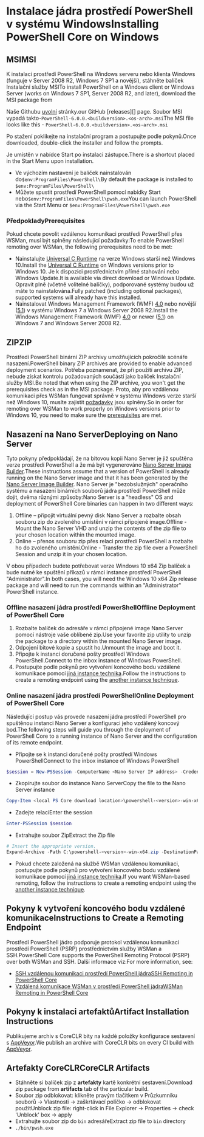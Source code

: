 # <a name="installing-powershell-core-on-windows"></a><span data-ttu-id="27101-101">Instalace jádra prostředí PowerShell v systému Windows</span><span class="sxs-lookup"><span data-stu-id="27101-101">Installing PowerShell Core on Windows</span></span>

## <a name="msi"></a><span data-ttu-id="27101-102">MSI</span><span class="sxs-lookup"><span data-stu-id="27101-102">MSI</span></span>

<span data-ttu-id="27101-103">K instalaci prostředí PowerShell na Windows serveru nebo klienta Windows (funguje v Server 2008 R2, Windows 7 SP1 a novější), stáhněte balíček Instalační služby MSI</span><span class="sxs-lookup"><span data-stu-id="27101-103">To install PowerShell on a Windows client or Windows Server (works on Windows 7 SP1, Server 2008 R2, and later), download the MSI package from</span></span>
<!-- TODO: either the Download Center or -->
<span data-ttu-id="27101-104">Naše Githubu [uvolní][] stránky.</span><span class="sxs-lookup"><span data-stu-id="27101-104">our GitHub [releases][] page.</span></span>
<span data-ttu-id="27101-105">Soubor MSI vypadá takto-`PowerShell-6.0.0.<buildversion>.<os-arch>.msi`</span><span class="sxs-lookup"><span data-stu-id="27101-105">The MSI file looks like this - `PowerShell-6.0.0.<buildversion>.<os-arch>.msi`</span></span>

<span data-ttu-id="27101-106">Po stažení poklikejte na instalační program a postupujte podle pokynů.</span><span class="sxs-lookup"><span data-stu-id="27101-106">Once downloaded, double-click the installer and follow the prompts.</span></span>

<span data-ttu-id="27101-107">Je umístěn v nabídce Start po instalaci zástupce.</span><span class="sxs-lookup"><span data-stu-id="27101-107">There is a shortcut placed in the Start Menu upon installation.</span></span>

* <span data-ttu-id="27101-108">Ve výchozím nastavení je balíček nainstalován do`$env:ProgramFiles\PowerShell\`</span><span class="sxs-lookup"><span data-stu-id="27101-108">By default the package is installed to `$env:ProgramFiles\PowerShell\`</span></span>
* <span data-ttu-id="27101-109">Můžete spustit prostředí PowerShell pomocí nabídky Start nebo`$env:ProgramFiles\PowerShell\pwsh.exe`</span><span class="sxs-lookup"><span data-stu-id="27101-109">You can launch PowerShell via the Start Menu or `$env:ProgramFiles\PowerShell\pwsh.exe`</span></span>

### <a name="prerequisites"></a><span data-ttu-id="27101-110">Předpoklady</span><span class="sxs-lookup"><span data-stu-id="27101-110">Prerequisites</span></span>

<span data-ttu-id="27101-111">Pokud chcete povolit vzdálenou komunikaci prostředí PowerShell přes WSMan, musí být splněny následující požadavky:</span><span class="sxs-lookup"><span data-stu-id="27101-111">To enable PowerShell remoting over WSMan, the following prerequisites need to be met:</span></span>

* <span data-ttu-id="27101-112">Nainstalujte [Universal C Runtime](https://www.microsoft.com/download/details.aspx?id=50410) na verze Windows starší než Windows 10.</span><span class="sxs-lookup"><span data-stu-id="27101-112">Install the [Universal C Runtime](https://www.microsoft.com/download/details.aspx?id=50410) on Windows versions prior to Windows 10.</span></span>
  <span data-ttu-id="27101-113">Je k dispozici prostřednictvím přímé stahování nebo Windows Update.</span><span class="sxs-lookup"><span data-stu-id="27101-113">It is available via direct download or Windows Update.</span></span>
  <span data-ttu-id="27101-114">Opravit plně (včetně volitelné balíčky), podporované systémy budou už máte to nainstalována.</span><span class="sxs-lookup"><span data-stu-id="27101-114">Fully patched (including optional packages), supported systems will already have this installed.</span></span>
* <span data-ttu-id="27101-115">Nainstalovat Windows Management Framework (WMF) [4.0](https://www.microsoft.com/download/details.aspx?id=40855) nebo novější ([5.1](https://www.microsoft.com/download/details.aspx?id=54616)) v systému Windows 7 a Windows Server 2008 R2.</span><span class="sxs-lookup"><span data-stu-id="27101-115">Install the Windows Management Framework (WMF) [4.0](https://www.microsoft.com/download/details.aspx?id=40855) or newer ([5.1](https://www.microsoft.com/download/details.aspx?id=54616)) on Windows 7 and Windows Server 2008 R2.</span></span>

## <a name="zip"></a><span data-ttu-id="27101-116">ZIP</span><span class="sxs-lookup"><span data-stu-id="27101-116">ZIP</span></span>

<span data-ttu-id="27101-117">Prostředí PowerShell binární ZIP archivy umožňujících pokročilé scénáře nasazení.</span><span class="sxs-lookup"><span data-stu-id="27101-117">PowerShell binary ZIP archives are provided to enable advanced deployment scenarios.</span></span>
<span data-ttu-id="27101-118">Potřeba poznamenat, že při použití archivu ZIP, nebude získat kontrolu požadovaných součástí jako balíček Instalační služby MSI.</span><span class="sxs-lookup"><span data-stu-id="27101-118">Be noted that when using the ZIP archive, you won't get the prerequisites check as in the MSI package.</span></span>
<span data-ttu-id="27101-119">Proto, aby pro vzdálenou komunikaci přes WSMan fungovat správně v systému Windows verze starší než Windows 10, musíte zajistit [požadavky](#prerequisites) jsou splněny.</span><span class="sxs-lookup"><span data-stu-id="27101-119">So in order for remoting over WSMan to work properly on Windows versions prior to Windows 10, you need to make sure the [prerequisites](#prerequisites) are met.</span></span>

## <a name="deploying-on-nano-server"></a><span data-ttu-id="27101-120">Nasazení na Nano Server</span><span class="sxs-lookup"><span data-stu-id="27101-120">Deploying on Nano Server</span></span>

<span data-ttu-id="27101-121">Tyto pokyny předpokládají, že na bitovou kopii Nano Server je již spuštěna verze prostředí PowerShell a že má být vygenerováno [Nano Server Image Builder](https://technet.microsoft.com/windows-server-docs/get-started/deploy-nano-server).</span><span class="sxs-lookup"><span data-stu-id="27101-121">These instructions assume that a version of PowerShell is already running on the Nano Server image and that it has been generated by the [Nano Server Image Builder](https://technet.microsoft.com/windows-server-docs/get-started/deploy-nano-server).</span></span>
<span data-ttu-id="27101-122">Nano Server je "bezobslužných" operačního systému a nasazení binárních souborů jádra prostředí PowerShell může dojít, dvěma různými způsoby:</span><span class="sxs-lookup"><span data-stu-id="27101-122">Nano Server is a "headless" OS and deployment of PowerShell Core binaries can happen in two different ways:</span></span>

1. <span data-ttu-id="27101-123">Offline – připojit virtuální pevný disk Nano Server a rozbalte obsah souboru zip do zvoleného umístění v rámci připojené image.</span><span class="sxs-lookup"><span data-stu-id="27101-123">Offline - Mount the Nano Server VHD and unzip the contents of the zip file to your chosen location within the mounted image.</span></span>
1. <span data-ttu-id="27101-124">Online – přenos souboru zip přes relaci prostředí PowerShell a rozbalte ho do zvoleného umístění.</span><span class="sxs-lookup"><span data-stu-id="27101-124">Online - Transfer the zip file over a PowerShell Session and unzip it in your chosen location.</span></span>

<span data-ttu-id="27101-125">V obou případech budete potřebovat verze Windows 10 x64 Zip balíček a bude nutné ke spuštění příkazů v rámci instance prostředí PowerShell "Administrator".</span><span class="sxs-lookup"><span data-stu-id="27101-125">In both cases, you will need the Windows 10 x64 Zip release package and will need to run the commands within an "Administrator" PowerShell instance.</span></span>

### <a name="offline-deployment-of-powershell-core"></a><span data-ttu-id="27101-126">Offline nasazení jádra prostředí PowerShell</span><span class="sxs-lookup"><span data-stu-id="27101-126">Offline Deployment of PowerShell Core</span></span>

1. <span data-ttu-id="27101-127">Rozbalte balíček do adresáře v rámci připojené image Nano Server pomocí nástroje vaše oblíbené zip.</span><span class="sxs-lookup"><span data-stu-id="27101-127">Use your favorite zip utility to unzip the package to a directory within the mounted Nano Server image.</span></span>
1. <span data-ttu-id="27101-128">Odpojení bitové kopie a spustit ho.</span><span class="sxs-lookup"><span data-stu-id="27101-128">Unmount the image and boot it.</span></span>
1. <span data-ttu-id="27101-129">Připojte k instanci doručené pošty prostředí Windows PowerShell.</span><span class="sxs-lookup"><span data-stu-id="27101-129">Connect to the inbox instance of Windows PowerShell.</span></span>
1. <span data-ttu-id="27101-130">Postupujte podle pokynů pro vytvoření koncového bodu vzdálené komunikace pomocí [jiná instance technika](#executed-by-another-instance-of-powershell-on-behalf-of-the-instance-that-it-will-register).</span><span class="sxs-lookup"><span data-stu-id="27101-130">Follow the instructions to create a remoting endpoint using the [another instance technique](#executed-by-another-instance-of-powershell-on-behalf-of-the-instance-that-it-will-register).</span></span>

### <a name="online-deployment-of-powershell-core"></a><span data-ttu-id="27101-131">Online nasazení jádra prostředí PowerShell</span><span class="sxs-lookup"><span data-stu-id="27101-131">Online Deployment of PowerShell Core</span></span>

<span data-ttu-id="27101-132">Následující postup vás provede nasazení jádra prostředí PowerShell pro spuštěnou instanci Nano Server a konfiguraci jeho vzdálený koncový bod.</span><span class="sxs-lookup"><span data-stu-id="27101-132">The following steps will guide you through the deployment of PowerShell Core to a running instance of Nano Server and the configuration of its remote endpoint.</span></span>

* <span data-ttu-id="27101-133">Připojte se k instanci doručené pošty prostředí Windows PowerShell</span><span class="sxs-lookup"><span data-stu-id="27101-133">Connect to the inbox instance of Windows PowerShell</span></span>

```powershell
$session = New-PSSession -ComputerName <Nano Server IP address> -Credential <An Administrator account on the system>
```

* <span data-ttu-id="27101-134">Zkopírujte soubor do instance Nano Server</span><span class="sxs-lookup"><span data-stu-id="27101-134">Copy the file to the Nano Server instance</span></span>

```powershell
Copy-Item <local PS Core download location>\powershell-<version>-win-x64.zip c:\ -ToSession $session
```

* <span data-ttu-id="27101-135">Zadejte relaci</span><span class="sxs-lookup"><span data-stu-id="27101-135">Enter the session</span></span>

```powershell
Enter-PSSession $session
```

* <span data-ttu-id="27101-136">Extrahujte soubor Zip</span><span class="sxs-lookup"><span data-stu-id="27101-136">Extract the Zip file</span></span>

```powershell
# Insert the appropriate version.
Expand-Archive -Path C:\powershell-<version>-win-x64.zip -DestinationPath "C:\PowerShellCore_<version>"
```

* <span data-ttu-id="27101-137">Pokud chcete založená na službě WSMan vzdálenou komunikaci, postupujte podle pokynů pro vytvoření koncového bodu vzdálené komunikace pomocí [jiná instance technika](../core-powershell/WSMan-Remoting-in-PowerShell-Core.md#executed-by-another-instance-of-powershell-on-behalf-of-the-instance-that-it-will-register).</span><span class="sxs-lookup"><span data-stu-id="27101-137">If you want WSMan-based remoting, follow the instructions to create a remoting endpoint using the [another instance technique](../core-powershell/WSMan-Remoting-in-PowerShell-Core.md#executed-by-another-instance-of-powershell-on-behalf-of-the-instance-that-it-will-register).</span></span>

## <a name="instructions-to-create-a-remoting-endpoint"></a><span data-ttu-id="27101-138">Pokyny k vytvoření koncového bodu vzdálené komunikace</span><span class="sxs-lookup"><span data-stu-id="27101-138">Instructions to Create a Remoting Endpoint</span></span>

<span data-ttu-id="27101-139">Prostředí PowerShell jádro podporuje protokol vzdálenou komunikaci prostředí PowerShell (PSRP) prostřednictvím služby WSMan a SSH.</span><span class="sxs-lookup"><span data-stu-id="27101-139">PowerShell Core supports the PowerShell Remoting Protocol (PSRP) over both WSMan and SSH.</span></span> <span data-ttu-id="27101-140">Další informace viz:</span><span class="sxs-lookup"><span data-stu-id="27101-140">For more information, see:</span></span>

* <span data-ttu-id="27101-141">[SSH vzdálenou komunikaci prostředí PowerShell jádra][ssh-remoting]</span><span class="sxs-lookup"><span data-stu-id="27101-141">[SSH Remoting in PowerShell Core][ssh-remoting]</span></span>
* <span data-ttu-id="27101-142">[Vzdálená komunikace WSMan v prostředí PowerShell jádra][wsman-remoting]</span><span class="sxs-lookup"><span data-stu-id="27101-142">[WSMan Remoting in PowerShell Core][wsman-remoting]</span></span>

## <a name="artifact-installation-instructions"></a><span data-ttu-id="27101-143">Pokyny k instalaci artefaktů</span><span class="sxs-lookup"><span data-stu-id="27101-143">Artifact Installation Instructions</span></span>

<span data-ttu-id="27101-144">Publikujeme archiv s CoreCLR bity na každé položky konfigurace sestavení s [AppVeyor][].</span><span class="sxs-lookup"><span data-stu-id="27101-144">We publish an archive with CoreCLR bits on every CI build with [AppVeyor][].</span></span>

## <a name="coreclr-artifacts"></a><span data-ttu-id="27101-145">Artefakty CoreCLR</span><span class="sxs-lookup"><span data-stu-id="27101-145">CoreCLR Artifacts</span></span>

* <span data-ttu-id="27101-146">Stáhněte si balíček zip z **artefakty** kartě konkrétní sestavení.</span><span class="sxs-lookup"><span data-stu-id="27101-146">Download zip package from **artifacts** tab of the particular build.</span></span>
* <span data-ttu-id="27101-147">Soubor zip odblokovat: klikněte pravým tlačítkem v Průzkumníku souborů -> Vlastnosti -> zaškrtávací políčko -> odblokovat použít</span><span class="sxs-lookup"><span data-stu-id="27101-147">Unblock zip file: right-click in File Explorer -> Properties -> check 'Unblock' box -> apply</span></span>
* <span data-ttu-id="27101-148">Extrahujte soubor zip do `bin` adresáře</span><span class="sxs-lookup"><span data-stu-id="27101-148">Extract zip file to `bin` directory</span></span>
* `./bin/pwsh.exe`

<!-- [download-center]: TODO -->
[uvolní]: https://github.com/PowerShell/PowerShell/releases
[signing]: ../../tools/Sign-Package.ps1
[ssh-remoting]: ../core-powershell/SSH-Remoting-in-PowerShell-Core.md
[wsman-remoting]: ../core-powershell/WSMan-Remoting-in-PowerShell-Core.md
[AppVeyor]: https://ci.appveyor.com/project/PowerShell/powershell
